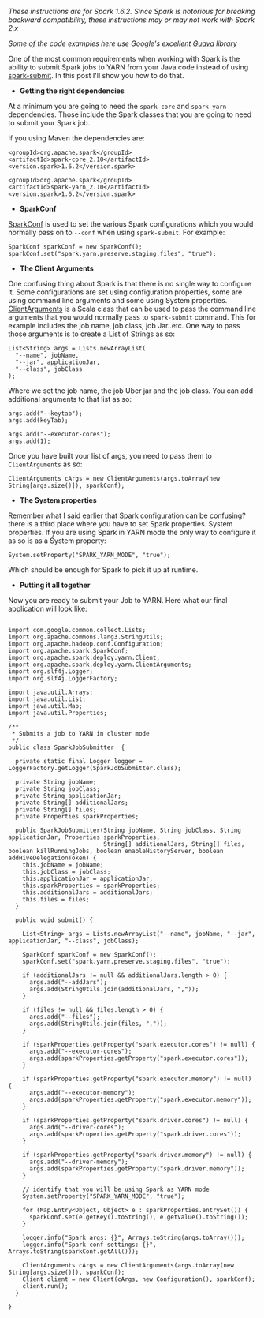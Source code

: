 *These instructions are for Spark 1.6.2. Since Spark is notorious for breaking backward compatibility, these instructions may or may not work with Spark 2.x*


*Some of the code examples here use Google's excellent [Guava](https://github.com/google/guava) library*

One of the most common requirements when working with Spark is the ability to submit Spark jobs to YARN from your Java code instead of using [spark-submit](http://spark.apache.org/docs/latest/submitting-applications.html). In this post
I'll show you how to do that.

* **Getting the right dependencies**

At a minimum you are going to need the `spark-core` and `spark-yarn` dependencies. Those include the Spark classes that you are going to need to submit your Spark job.

If you using Maven the dependencies are:

```
<groupId>org.apache.spark</groupId>
<artifactId>spark-core_2.10</artifactId>
<version.spark>1.6.2</version.spark>

<groupId>org.apache.spark</groupId>
<artifactId>spark-yarn_2.10</artifactId>
<version.spark>1.6.2</version.spark>

```
* **SparkConf**

[SparkConf](http://spark.apache.org/docs/1.6.2/api/java/org/apache/spark/SparkConf.html) is used to set the various Spark configurations which you would normally pass on to `--conf` when using `spark-submit`. For example:

```
SparkConf sparkConf = new SparkConf();
sparkConf.set("spark.yarn.preserve.staging.files", "true");
```

* **The Client Arguments**

One confusing thing about Spark is that there is no single way to configure it. Some configurations are set using configuration properties, some are using command line arguments and some using System properties. [ClientArguments](https://github.com/apache/spark/blob/v1.6.2/core/src/main/scala/org/apache/spark/deploy/ClientArguments.scala) is a Scala class that can be used
to pass the command line arguments that you would normally pass to `spark-submit` command. This for example includes the job name, job class, job Jar..etc. One way to pass those arguments is to create a List of Strings as so:
```
List<String> args = Lists.newArrayList(
  "--name", jobName,
  "--jar", applicationJar,
  "--class", jobClass
);
```
Where we set the job name, the job Uber jar and the job class. You can add additional arguments to that list as so:
```
args.add("--keytab");
args.add(keyTab);

args.add("--executor-cores");
args.add(1);
```

Once you have built your list of args, you need to pass them to `ClientArguments` as so:

```
ClientArguments cArgs = new ClientArguments(args.toArray(new String[args.size()]), sparkConf);
```


* **The System properties**

Remember what I said earlier that Spark configuration can be confusing? there is a third place where you have to set Spark properties. System properties. If you are using Spark in YARN mode the only way to configure it as so is as a System property:

```System.setProperty("SPARK_YARN_MODE", "true");```

Which should be enough for Spark to pick it up at runtime.

* **Putting it all together**

Now you are ready to submit your Job to YARN. Here what our final application will look like:

```

import com.google.common.collect.Lists;
import org.apache.commons.lang3.StringUtils;
import org.apache.hadoop.conf.Configuration;
import org.apache.spark.SparkConf;
import org.apache.spark.deploy.yarn.Client;
import org.apache.spark.deploy.yarn.ClientArguments;
import org.slf4j.Logger;
import org.slf4j.LoggerFactory;

import java.util.Arrays;
import java.util.List;
import java.util.Map;
import java.util.Properties;

/**
 * Submits a job to YARN in cluster mode
 */
public class SparkJobSubmitter  {

  private static final Logger logger = LoggerFactory.getLogger(SparkJobSubmitter.class);

  private String jobName;
  private String jobClass;
  private String applicationJar;
  private String[] additionalJars;
  private String[] files;
  private Properties sparkProperties;

  public SparkJobSubmitter(String jobName, String jobClass, String applicationJar, Properties sparkProperties,
                           String[] additionalJars, String[] files, boolean killRunningJobs, boolean enableHistoryServer, boolean addHiveDelegationToken) {
    this.jobName = jobName;
    this.jobClass = jobClass;
    this.applicationJar = applicationJar;
    this.sparkProperties = sparkProperties;
    this.additionalJars = additionalJars;
    this.files = files;
  }

  public void submit() {

    List<String> args = Lists.newArrayList("--name", jobName, "--jar", applicationJar, "--class", jobClass);

    SparkConf sparkConf = new SparkConf();
    sparkConf.set("spark.yarn.preserve.staging.files", "true");

    if (additionalJars != null && additionalJars.length > 0) {
      args.add("--addJars");
      args.add(StringUtils.join(additionalJars, ","));
    }

    if (files != null && files.length > 0) {
      args.add("--files");
      args.add(StringUtils.join(files, ","));
    }

    if (sparkProperties.getProperty("spark.executor.cores") != null) {
      args.add("--executor-cores");
      args.add(sparkProperties.getProperty("spark.executor.cores"));
    }

    if (sparkProperties.getProperty("spark.executor.memory") != null) {
      args.add("--executor-memory");
      args.add(sparkProperties.getProperty("spark.executor.memory"));
    }

    if (sparkProperties.getProperty("spark.driver.cores") != null) {
      args.add("--driver-cores");
      args.add(sparkProperties.getProperty("spark.driver.cores"));
    }

    if (sparkProperties.getProperty("spark.driver.memory") != null) {
      args.add("--driver-memory");
      args.add(sparkProperties.getProperty("spark.driver.memory"));
    }

    // identify that you will be using Spark as YARN mode
    System.setProperty("SPARK_YARN_MODE", "true");

    for (Map.Entry<Object, Object> e : sparkProperties.entrySet()) {
      sparkConf.set(e.getKey().toString(), e.getValue().toString());
    }

    logger.info("Spark args: {}", Arrays.toString(args.toArray()));
    logger.info("Spark conf settings: {}", Arrays.toString(sparkConf.getAll()));

    ClientArguments cArgs = new ClientArguments(args.toArray(new String[args.size()]), sparkConf);
    Client client = new Client(cArgs, new Configuration(), sparkConf);
    client.run();
  }

}

```
